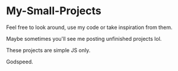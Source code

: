 # My-Small-Projects
Feel free to look around, use my code or take inspiration from them.

Maybe sometimes you'll see me posting unfinished projects lol.

These projects are simple JS only.

Godspeed.
